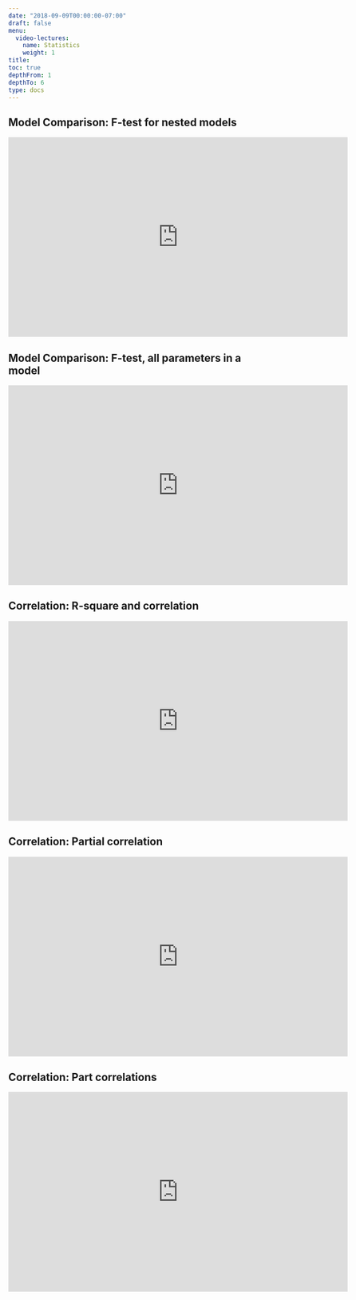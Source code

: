```yaml
---
date: "2018-09-09T00:00:00-07:00"
draft: false
menu:
  video-lectures:
    name: Statistics
    weight: 1
title: 
toc: true
depthFrom: 1
depthTo: 6
type: docs 
---
```


## Model Comparison: F-test for nested models
<iframe width="680" height="400" src="https://www.youtube.com/embed/hceIXHjQPdk" frameborder="0" allow="accelerometer; autoplay; encrypted-media; gyroscope; picture-in-picture" allowfullscreen></iframe>

## Model Comparison: F-test, all parameters in a model
<iframe width="680" height="400" src="https://www.youtube.com/embed/NVf3PGoQpKA" frameborder="0" allow="accelerometer; autoplay; encrypted-media; gyroscope; picture-in-picture" allowfullscreen></iframe>

## Correlation: R-square and correlation
<iframe width="680" height="400" src="https://www.youtube.com/embed/EIUdQ7v5mtM" frameborder="0" allow="accelerometer; autoplay; encrypted-media; gyroscope; picture-in-picture" allowfullscreen></iframe>

## Correlation: Partial correlation
<iframe width="680" height="400" src="https://www.youtube.com/embed/TvyZpw3rUSc" frameborder="0" allow="accelerometer; autoplay; encrypted-media; gyroscope; picture-in-picture" allowfullscreen></iframe>

## Correlation: Part correlations
<iframe width="680" height="400" src="https://www.youtube.com/embed/EAnjg7jqEAw" frameborder="0" allow="accelerometer; autoplay; encrypted-media; gyroscope; picture-in-picture" allowfullscreen></iframe>


<!---
https://macstrelioff.github.io/MacStrelioff/files/CV.pdf
--->